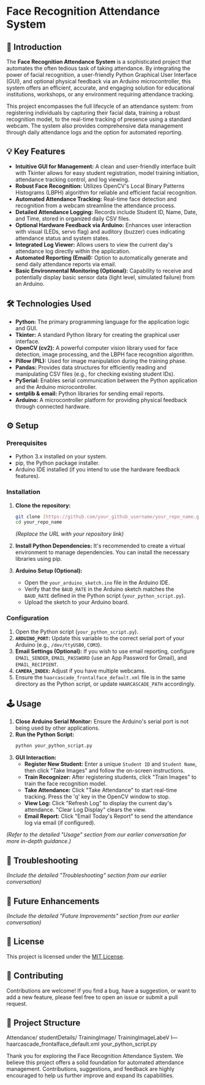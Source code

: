 # Face Recognition Attendance System
## 🌟 Introduction

The **Face Recognition Attendance System** is a sophisticated project that automates the often tedious task of taking attendance. By integrating the power of facial recognition, a user-friendly Python Graphical User Interface (GUI), and optional physical feedback via an Arduino microcontroller, this system offers an efficient, accurate, and engaging solution for educational institutions, workshops, or any environment requiring attendance tracking.

This project encompasses the full lifecycle of an attendance system: from registering individuals by capturing their facial data, training a robust recognition model, to the real-time tracking of presence using a standard webcam. The system also provides comprehensive data management through daily attendance logs and the option for automated reporting.

## 💡 Key Features

* **Intuitive GUI for Management:** A clean and user-friendly interface built with Tkinter allows for easy student registration, model training initiation, attendance tracking control, and log viewing.
* **Robust Face Recognition:** Utilizes OpenCV's Local Binary Patterns Histograms (LBPH) algorithm for reliable and efficient facial recognition.
* **Automated Attendance Tracking:** Real-time face detection and recognition from a webcam streamline the attendance process.
* **Detailed Attendance Logging:** Records include Student ID, Name, Date, and Time, stored in organized daily CSV files.
* **Optional Hardware Feedback via Arduino:** Enhances user interaction with visual (LEDs, servo flag) and auditory (buzzer) cues indicating attendance status and system states.
* **Integrated Log Viewer:** Allows users to view the current day's attendance log directly within the application.
* **Automated Reporting (Email):** Option to automatically generate and send daily attendance reports via email.
* **Basic Environmental Monitoring (Optional):** Capability to receive and potentially display basic sensor data (light level, simulated failure) from an Arduino.

## 🛠️ Technologies Used

* **Python:** The primary programming language for the application logic and GUI.
* **Tkinter:** A standard Python library for creating the graphical user interface.
* **OpenCV (cv2):** A powerful computer vision library used for face detection, image processing, and the LBPH face recognition algorithm.
* **Pillow (PIL):** Used for image manipulation during the training phase.
* **Pandas:** Provides data structures for efficiently reading and manipulating CSV files (e.g., for checking existing student IDs).
* **PySerial:** Enables serial communication between the Python application and the Arduino microcontroller.
* **smtplib & email:** Python libraries for sending email reports.
* **Arduino:** A microcontroller platform for providing physical feedback through connected hardware.

## ⚙️ Setup

### Prerequisites

* Python 3.x installed on your system.
* pip, the Python package installer.
* Arduino IDE installed (if you intend to use the hardware feedback features).

### Installation

1.  **Clone the repository:**
    ```bash
    git clone [https://github.com/your_github_username/your_repo_name.git](https://github.com/your_github_username/your_repo_name.git)
    cd your_repo_name
    ```
    *(Replace the URL with your repository link)*

2.  **Install Python Dependencies:**
    It's recommended to create a virtual environment to manage dependencies. You can install the necessary libraries using pip.

3.  **Arduino Setup (Optional):**
    * Open the `your_arduino_sketch.ino` file in the Arduino IDE.
    * Verify that the `BAUD_RATE` in the Arduino sketch matches the `BAUD_RATE` defined in the Python script (`your_python_script.py`).
    * Upload the sketch to your Arduino board.

### Configuration

1.  Open the Python script (`your_python_script.py`).
2.  **`ARDUINO_PORT`:** Update this variable to the correct serial port of your Arduino (e.g., `/dev/ttyUSB0`, `COM3`).
3.  **Email Settings (Optional):** If you wish to use email reporting, configure `EMAIL_SENDER`, `EMAIL_PASSWORD` (use an App Password for Gmail), and `EMAIL_RECIPIENT`.
4.  **`CAMERA_INDEX`:** Adjust if you have multiple webcams.
5.  Ensure the `haarcascade_frontalface_default.xml` file is in the same directory as the Python script, or update `HAARCASCADE_PATH` accordingly.

## 🕹️ Usage

1.  **Close Arduino Serial Monitor:** Ensure the Arduino's serial port is not being used by other applications.
2.  **Run the Python Script:**
    ```bash
    python your_python_script.py
    ```
3.  **GUI Interaction:**
    * **Register New Student:** Enter a unique `Student ID` and `Student Name`, then click "Take Images" and follow the on-screen instructions.
    * **Train Recognizer:** After registering students, click "Train Images" to train the face recognition model.
    * **Take Attendance:** Click "Take Attendance" to start real-time tracking. Press the 'q' key in the OpenCV window to stop.
    * **View Log:** Click "Refresh Log" to display the current day's attendance. "Clear Log Display" clears the view.
    * **Email Report:** Click "Email Today's Report" to send the attendance log via email (if configured).

*(Refer to the detailed "Usage" section from our earlier conversation for more in-depth guidance.)*

## 🐛 Troubleshooting

*(Include the detailed "Troubleshooting" section from our earlier conversation)*

## 🚀 Future Enhancements

*(Include the detailed "Future Improvements" section from our earlier conversation)*

## 📜 License

This project is licensed under the [MIT License](LICENSE).

## 🤝 Contributing

Contributions are welcome! If you find a bug, have a suggestion, or want to add a new feature, please feel free to open an issue or submit a pull request.

## 📂 Project Structure

Attendance/
studentDetails/
Traininglmage/
TraininglmageLabeV
l— haarcascade_frontalface_default.xml
your_python_script.py

Thank you for exploring the Face Recognition Attendance System. We believe this project offers a solid foundation for automated attendance management. Contributions, suggestions, and feedback are highly encouraged to help us further improve and expand its capabilities.
